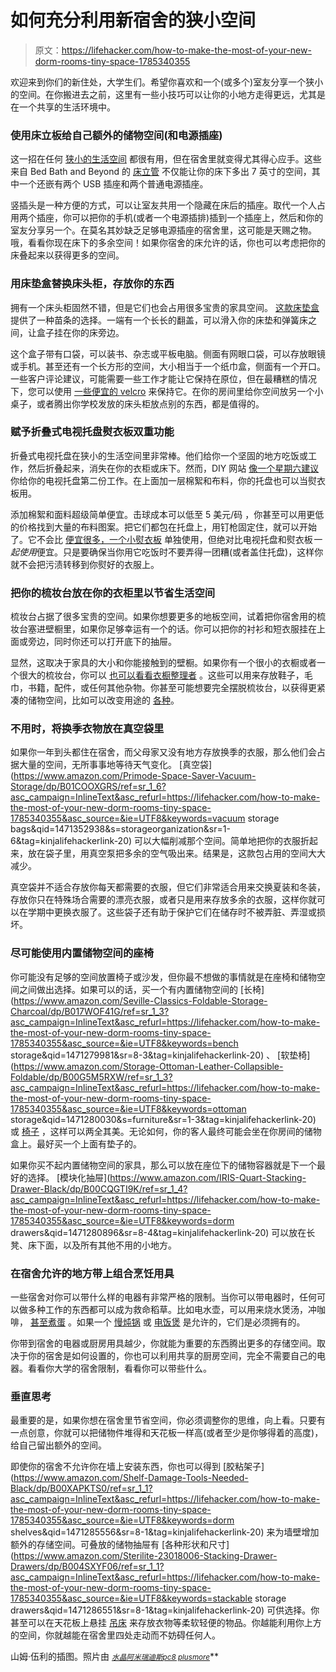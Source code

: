 # 如何充分利用新宿舍的狭小空间

> 原文：<https://lifehacker.com/how-to-make-the-most-of-your-new-dorm-rooms-tiny-space-1785340355>

欢迎来到你们的新住处，大学生们。希望你喜欢和一个(或多个)室友分享一个狭小的空间。在你搬进去之前，这里有一些小技巧可以让你的小地方走得更远，尤其是在一个共享的生活环境中。



### **使用床立板给自己额外的储物空间(和电源插座)**

这一招在任何 [狭小的生活空间](https://lifehacker.com/8-ways-i-hacked-my-tiny-apartment-to-fit-all-my-stuff-1205167515) 都很有用，但在宿舍里就变得尤其得心应手。这些来自 Bed Bath and Beyond 的 [床立管](http://www.bedbathandbeyond.com/store/product/7-inch-power-bed-riser-set-of-4/1040151694?AID=11469020&PID=7105813&SID=skim33330X911647Xf1440fbc56f7f2d8457b5edb7135b28a&source=Commission+Junction&utm_source=Skimlinks&utm_medium=affiliate&utm_campaign=Bed+Bath+%26+Beyond+Deep+Link&mcid=AF_CJ___2617611) 不仅能让你的床下多出 7 英寸的空间，其中一个还嵌有两个 USB 插座和两个普通电源插座。

竖插头是一种方便的方式，可以让室友共用一个隐藏在床后的插座。取代一个人占用两个插座，你可以把你的手机(或者一个电源插排)插到一个插座上，然后和你的室友分享另一个。在莫名其妙缺乏足够电源插座的宿舍里，这可能是天赐之物。哦，看看你现在床下的多余空间！如果你宿舍的床允许的话，你也可以考虑把你的床叠起来以获得更多的空间。

### **用床垫盒替换床头柜，存放你的东西**

拥有一个床头柜固然不错，但是它们也会占用很多宝贵的家具空间。 [这款床垫盒](https://www.amazon.com/dp/B0019S3MCU/?asc_campaign=InlineText&asc_refurl=https://lifehacker.com/how-to-make-the-most-of-your-new-dorm-rooms-tiny-space-1785340355&asc_source=&tag=kinjalifehackerlink-20) 提供了一种苗条的选择。一端有一个长长的翻盖，可以滑入你的床垫和弹簧床之间，让盒子挂在你的床旁边。

这个盒子带有口袋，可以装书、杂志或平板电脑。侧面有网眼口袋，可以存放眼镜或手机。甚至还有一个长方形的空间，大小相当于一个纸巾盒，侧面有一个开口。一些客户评论建议，可能需要一些工作才能让它保持在原位，但在最糟糕的情况下，您可以使用 [一些便宜的 velcro](https://www.amazon.com/VELCRO-Brand-Sticky-Strips-Black/dp/B000TGSPV6/ref=sr_1_2?asc_campaign=InlineText&asc_refurl=https://lifehacker.com/how-to-make-the-most-of-your-new-dorm-rooms-tiny-space-1785340355&asc_source=&ie=UTF8&keywords=velcro&qid=1471271036&sr=8-2&tag=kinjalifehackerlink-20) 来保持它。在你的房间里给你空间放另一个小桌子，或者腾出你学校发放的床头柜放点别的东西，都是值得的。

### **赋予折叠式电视托盘熨衣板双重功能**

折叠式电视托盘在狭小的生活空间里非常棒。他们给你一个坚固的地方吃饭或工作，然后折叠起来，消失在你的衣柜或床下。然而，DIY 网站 [像一个星期六建议](http://likeasaturday.com/2013/03/26/diy-small-ironing-table/) 你给你的电视托盘第二份工作。在上面加一层棉絮和布料，你的托盘也可以当熨衣板用。

添加棉絮和面料超级简单便宜。击球成本可以低至 5 美元/码 ，你甚至可以用更低的价格找到大量的布料图案。把它们都包在托盘上，用钉枪固定住，就可以开始了。它不会比 [便宜很多，一个小熨衣板](http://www.bedbathandbeyond.com/store/category/storage-cleaning/laundry/ironing-boards/12222/) 单独使用，但绝对比电视托盘和熨衣板*一起使用*便宜。只是要确保当你用它吃饭时不要弄得一团糟(或者盖住托盘)，这样你就不会把污渍转移到你熨好的衣服上。

### **把你的梳妆台放在你的衣柜里以节省生活空间**

梳妆台占据了很多宝贵的空间。如果你想要更多的地板空间，试着把你宿舍用的梳妆台塞进壁橱里，如果你足够幸运有一个的话。你可以把你的衬衫和短衣服挂在上面或旁边，同时你还可以打开底下的抽屉。

显然，这取决于家具的大小和你能接触到的壁橱。如果你有一个很小的衣橱或者一个很大的梳妆台，你可以 [也可以看看衣橱整理者](https://lifehacker.com/how-to-organize-a-lot-of-clothing-in-very-little-closet-1516664381) 。这些可以用来存放鞋子，毛巾，书籍，配件，或任何其他杂物。你甚至可能想要完全摆脱梳妆台，以获得更紧凑的储物空间，比如可以改变用途的 [各种](http://lifehacker.com/repurpose-an-over-the-door-shoe-holder-into-a-cleaning-5878098)。

### **不用时，将换季衣物放在真空袋里**

如果你一年到头都住在宿舍，而父母家又没有地方存放换季的衣服，那么他们会占据大量的空间，无所事事地等待天气变化。 [真空袋](https://www.amazon.com/Primode-Space-Saver-Vacuum-Storage/dp/B01COOXGRS/ref=sr_1_6?asc_campaign=InlineText&asc_refurl=https://lifehacker.com/how-to-make-the-most-of-your-new-dorm-rooms-tiny-space-1785340355&asc_source=&ie=UTF8&keywords=vacuum storage bags&qid=1471352938&s=storageorganization&sr=1-6&tag=kinjalifehackerlink-20) 可以大幅削减那个空间。简单地把你的衣服折起来，放在袋子里，用真空泵把多余的空气吸出来。结果是，这款包占用的空间大大减少。

真空袋并不适合存放你每天都需要的衣服，但它们非常适合用来交换夏装和冬装，存放你只在特殊场合需要的漂亮衣服，或者只是用来存放多余的衣服，这样你就可以在学期中更换衣服了。这些袋子还有助于保护它们在储存时不被弄脏、弄湿或损坏。

### **尽可能使用内置储物空间的座椅**

你可能没有足够的空间放置椅子或沙发，但你最不想做的事情就是在座椅和储物空间之间做出选择。如果可以的话，买一个有内置储物空间的 [长椅](https://www.amazon.com/Seville-Classics-Foldable-Storage-Charcoal/dp/B017WOF41G/ref=sr_1_3?asc_campaign=InlineText&asc_refurl=https://lifehacker.com/how-to-make-the-most-of-your-new-dorm-rooms-tiny-space-1785340355&asc_source=&ie=UTF8&keywords=bench storage&qid=1471279981&sr=8-3&tag=kinjalifehackerlink-20) 、 [软垫椅](https://www.amazon.com/Storage-Ottoman-Leather-Collapsible-Foldable/dp/B00G5M5RXW/ref=sr_1_3?asc_campaign=InlineText&asc_refurl=https://lifehacker.com/how-to-make-the-most-of-your-new-dorm-rooms-tiny-space-1785340355&asc_source=&ie=UTF8&keywords=ottoman storage&qid=1471280030&s=furniture&sr=1-3&tag=kinjalifehackerlink-20) 或 [椅子](http://www.wayfair.com/Biltmore-Butler-Slipper-Chair-EPCF1034.html) ，这样可以两全其美。无论如何，你的客人最终可能会坐在你房间的储物盒上。最好买一个上面有垫子的。

如果你买不起内置储物空间的家具，那么可以放在座位下的储物容器就是下一个最好的选择。 [模块化抽屉](https://www.amazon.com/IRIS-Quart-Stacking-Drawer-Black/dp/B00CQGTI9K/ref=sr_1_4?asc_campaign=InlineText&asc_refurl=https://lifehacker.com/how-to-make-the-most-of-your-new-dorm-rooms-tiny-space-1785340355&asc_source=&ie=UTF8&keywords=dorm drawers&qid=1471280896&sr=8-4&tag=kinjalifehackerlink-20) 可以放在长凳、床下面，以及所有其他不用的小地方。

### **在宿舍允许的地方带上组合烹饪用具**

一些宿舍对你可以带什么样的电器有非常严格的限制。当你可以带电器时，任何可以做多种工作的东西都可以成为救命稻草。比如电水壶，可以用来烧水煲汤，冲咖啡， [甚至煮蛋](http://lifehacker.com/boil-eggs-in-a-coffee-cup-and-other-office-friendly-fo-1573465159) 。如果一个 [慢炖锅](http://lifehacker.com/make-an-impromptu-slow-cooker-meal-with-this-basic-form-1700762743) 或 [电饭煲](http://lifehacker.com/15-surprising-things-you-can-make-in-a-rice-cooker-1707586076) 是允许的，它们是必须拥有的。

你带到宿舍的电器或厨房用具越少，你就能为重要的东西腾出更多的存储空间。取决于你的宿舍是如何设置的，你也可以利用共享的厨房空间，完全不需要自己的电器。看看你大学的宿舍限制，看看你可以带些什么。

### **垂直思考**

最重要的是，如果你想在宿舍里节省空间，你必须调整你的思维，向上看。只要有一点创意，你就可以把储物件堆得和天花板一样高(或者至少是你够得着的高度)，给自己留出额外的空间。

即使你的宿舍不允许你在墙上安装东西，你也可以得到 [胶粘架子](https://www.amazon.com/Shelf-Damage-Tools-Needed-Black/dp/B00XAPKTS0/ref=sr_1_1?asc_campaign=InlineText&asc_refurl=https://lifehacker.com/how-to-make-the-most-of-your-new-dorm-rooms-tiny-space-1785340355&asc_source=&ie=UTF8&keywords=dorm shelves&qid=1471285556&sr=8-1&tag=kinjalifehackerlink-20) 来为墙壁增加额外的存储空间。可叠放的储物抽屉有 [各种形状和尺寸](https://www.amazon.com/Sterilite-23018006-Stacking-Drawer-Drawers/dp/B004SXYF06/ref=sr_1_1?asc_campaign=InlineText&asc_refurl=https://lifehacker.com/how-to-make-the-most-of-your-new-dorm-rooms-tiny-space-1785340355&asc_source=&ie=UTF8&keywords=stackable storage drawers&qid=1471286551&sr=8-1&tag=kinjalifehackerlink-20) 可供选择。你甚至可以在天花板上悬挂 [吊床](http://www.kohls.com/product/prd-450454/dreambaby-toy-storage-hammock-chain.jsp?ci_mcc=ci&utm_campaign=EC%20BABY%20NON-APPAREL&utm_medium=CSE&utm_source=google&utm_product=90052807&CID=shopping15&gclid=Cj0KEQjw0MW9BRDxtYTn2_S699MBEiQAw33y49PnI8E20AcWh1iBdfHIExQxMdF5Ucp6vbIt2GEPoTgaAjHZ8P8HAQ&gclsrc=aw.ds&dclid=CLGb3LSJxM4CFRcDgQod2MQA3g) 来存放衣物等柔软轻便的物品。你越能利用你上方的空间，你就越能在宿舍里四处走动而不妨碍任何人。

山姆·伍利的插图。照片由 [<small>*水晶*</small>](https://www.flickr.com/photos/45271190@N04/6923460688/in/photolist-7w2xsD-trs7e1-bxNxxu-bxNxDS-dQvpHG-fD2LYx-vH1qAs-sP7nwv-bPZGXr-dHY3sV-96i7Zf-bueiJf-a7fwf7-dQvqjw-7AUnKN-dMrqnR-eav4oF-6FdGmF-75bQRs-f47ZmJ-9FWfAx-61Gdi4-rnjviY-5UqqEx-pycH2j-rwf4HU-CA9CQQ-w9UfWe-tk1JYf)<small></small>*[<small>*阿米瑞迪斯*</small>](https://www.flickr.com/photos/jjandames/8530260288/in/photolist-dZMPcf-4ArByR-6RNcV-71VNx5-51ah4f-9ZYWLA-bCJNMs-66ZvT8-5Sy7p3-2hEiDQ-4S1trQ-aw7yST-3sFPS-5cGUG1-7GBHhW-5Vt6bG-9PNHNd-BxLJC-7RaDjp-7RaE9Z-LF5iK-9nDJcT-ok3YK-aThdvv-t7aTQ-bsy2gt-4vjcAH-ofaY3q-2hzR7r-oh12J2-5kEHUK-BxLJM-2hEgJ7-kgXUrr-aT2Vdz-2hzQXM-4hkenG-6G3BPM-6rzaVj-4AJqV-2hEgTQ-s5j9n-7G4Um9-CVvwaN-D4Y5n7-BxLJi-bWFVZb-6N6phX-qftmb-2RweKh)<small></small>*[<small>*pc8 plusmore*</small>](https://www.flickr.com/photos/40248072@N08/3694783150/in/photolist-6CuJiL-puqC9U-7nQ1BN-G1Fv6Y-b3BVaX-mcdC7c-4B3qWS-812iZD-4yePeU-6BZuyo-4BAub4-4B3qWA-2tKJnR-4AYccT-dXDt4E-aD53Wq-734tGK-rqqh7k-8RptqK-ECyxGt-dLVpXf-hv43C1-6QsiyS-9dsGwH-8ovRMM-4p3r7A-GpKqVU-7db5cV-e6prm1-qMBfvU-5UJoCc-efVRMX-6VCkB2-nvw34q-eju4uw-bvDpnF-cZpNGA-4B3qWL-4F4qWi-8y5NYA-3euoiA-4B3qWs-C3CPP4-Dg8ZRs-bV8Cit-5yMD64-nVvYwK-ccuT5y-4wuYXX-ezyYJV)<small></small>**